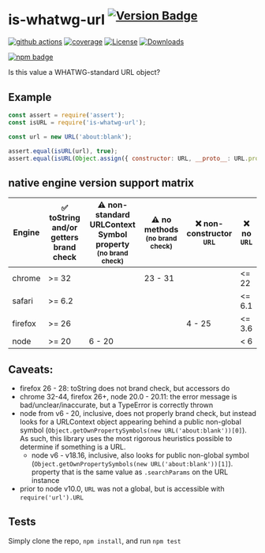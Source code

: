 # is-whatwg-url <sup>[![Version Badge][npm-version-svg]][package-url]</sup>

[![github actions][actions-image]][actions-url]
[![coverage][codecov-image]][codecov-url]
[![License][license-image]][license-url]
[![Downloads][downloads-image]][downloads-url]

[![npm badge][npm-badge-png]][package-url]

Is this value a WHATWG-standard URL object?

## Example

```js
const assert = require('assert');
const isURL = require('is-whatwg-url');

const url = new URL('about:blank');

assert.equal(isURL(url), true);
assert.equal(isURL(Object.assign({ constructor: URL, __proto__: URL.prototype }, url)), false);
```

## native engine version support matrix

| Engine  | :white_check_mark: toString and/or getters brand check | :warning: non-standard URLContext Symbol property<br /><sub>(no brand check)</sub> | :warning: no methods<br /><sub>(no brand check)</sub> | :x: non-constructor `URL` | :x: no `URL` |
| ------- | ------------------------------------------------------ | ---------------------------------------------------------------------------------- | ----------------------------------------------------- | ------------------------- | ------------ |
| chrome  | >= 32                                                  |                                                                                    | 23 - 31                                               |                           | <= 22        |
| safari  | >= 6.2                                                 |                                                                                    |                                                       |                           | <= 6.1       |
| firefox | >= 26                                                  |                                                                                    |                                                       | 4 - 25                    | <= 3.6       |
| node    | >= 20                                                  | 6 - 20                                                                             |                                                       |                           | < 6          |

## Caveats:
 - firefox 26 - 28: toString does not brand check, but accessors do
 - chrome 32-44, firefox 26+, node 20.0 - 20.11: the error message is bad/unclear/inaccurate, but a TypeError is correctly thrown
 - node from v6 - 20, inclusive, does not properly brand check, but instead looks for a URLContext object appearing behind a public non-global symbol (`Object.getOwnPropertySymbols(new URL('about:blank'))[0]`). As such, this library uses the most rigorous heuristics possible to determine if something is a URL.
   - node v6 - v18.16, inclusive, also looks for public non-global symbol (`Object.getOwnPropertySymbols(new URL('about:blank'))[1]`). property that is the same value as `.searchParams` on the URL instance
 - prior to node v10.0, `URL` was not a global, but is accessible with `require('url').URL`

## Tests
Simply clone the repo, `npm install`, and run `npm test`

[package-url]: https://npmjs.org/package/is-whatwg-url
[npm-version-svg]: https://versionbadg.es/inspect-js/is-whatwg-url.svg
[deps-svg]: https://david-dm.org/inspect-js/is-whatwg-url.svg
[deps-url]: https://david-dm.org/inspect-js/is-whatwg-url
[dev-deps-svg]: https://david-dm.org/inspect-js/is-whatwg-url/dev-status.svg
[dev-deps-url]: https://david-dm.org/inspect-js/is-whatwg-url#info=devDependencies
[npm-badge-png]: https://nodei.co/npm/is-whatwg-url.png?downloads=true&stars=true
[license-image]: https://img.shields.io/npm/l/is-whatwg-url.svg
[license-url]: LICENSE
[downloads-image]: https://img.shields.io/npm/dm/is-whatwg-url.svg
[downloads-url]: https://npm-stat.com/charts.html?package=is-whatwg-url
[codecov-image]: https://codecov.io/gh/inspect-js/is-whatwg-url/branch/main/graphs/badge.svg
[codecov-url]: https://app.codecov.io/gh/inspect-js/is-whatwg-url/
[actions-image]: https://img.shields.io/endpoint?url=https://github-actions-badge-u3jn4tfpocch.runkit.sh/inspect-js/is-whatwg-url
[actions-url]: https://github.com/inspect-js/is-whatwg-url/actions
